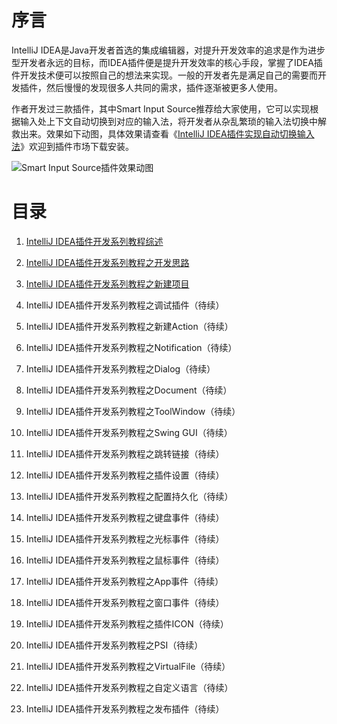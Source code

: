 # 序言
IntelliJ IDEA是Java开发者首选的集成编辑器，对提升开发效率的追求是作为进步型开发者永远的目标，而IDEA插件便是提升开发效率的核心手段，掌握了IDEA插件开发技术便可以按照自己的想法来实现。一般的开发者先是满足自己的需要而开发插件，然后慢慢的发现很多人共同的需求，插件逐渐被更多人使用。


作者开发过三款插件，其中Smart Input Source推荐给大家使用，它可以实现根据输入处上下文自动切换到对应的输入法，将开发者从杂乱繁琐的输入法切换中解救出来。效果如下动图，具体效果请查看《[IntelliJ IDEA插件实现自动切换输入法](https://juejin.cn/post/7179055031423860794)》欢迎到插件市场下载安装。

![Smart Input Source插件效果动图](https://p6-juejin.byteimg.com/tos-cn-i-k3u1fbpfcp/6e5047c7dbb44334a6bf9fc3342acf67~tplv-k3u1fbpfcp-zoom-in-crop-mark:3024:0:0:0.awebp?)

# 目录
1. [IntelliJ IDEA插件开发系列教程综述](https://juejin.cn/post/7183264525519421498)

2. [IntelliJ IDEA插件开发系列教程之开发思路](https://juejin.cn/post/7183264353192247354/)

3. [IntelliJ IDEA插件开发系列教程之新建项目](https://juejin.cn/post/7183522118145933370/)

3. IntelliJ IDEA插件开发系列教程之调试插件（待续）

3. IntelliJ IDEA插件开发系列教程之新建Action（待续）

3. IntelliJ IDEA插件开发系列教程之Notification（待续）

3. IntelliJ IDEA插件开发系列教程之Dialog（待续）

3. IntelliJ IDEA插件开发系列教程之Document（待续）

3. IntelliJ IDEA插件开发系列教程之ToolWindow（待续）

3. IntelliJ IDEA插件开发系列教程之Swing GUI（待续）

3. IntelliJ IDEA插件开发系列教程之跳转链接（待续）

3. IntelliJ IDEA插件开发系列教程之插件设置（待续）

3. IntelliJ IDEA插件开发系列教程之配置持久化（待续）

3. IntelliJ IDEA插件开发系列教程之键盘事件（待续）

3. IntelliJ IDEA插件开发系列教程之光标事件（待续）

3. IntelliJ IDEA插件开发系列教程之鼠标事件（待续）

3. IntelliJ IDEA插件开发系列教程之App事件（待续）

3. IntelliJ IDEA插件开发系列教程之窗口事件（待续）

3. IntelliJ IDEA插件开发系列教程之插件ICON（待续）

3. IntelliJ IDEA插件开发系列教程之PSI（待续）

3. IntelliJ IDEA插件开发系列教程之VirtualFile（待续）

3. IntelliJ IDEA插件开发系列教程之自定义语言（待续）

3. IntelliJ IDEA插件开发系列教程之发布插件（待续）
